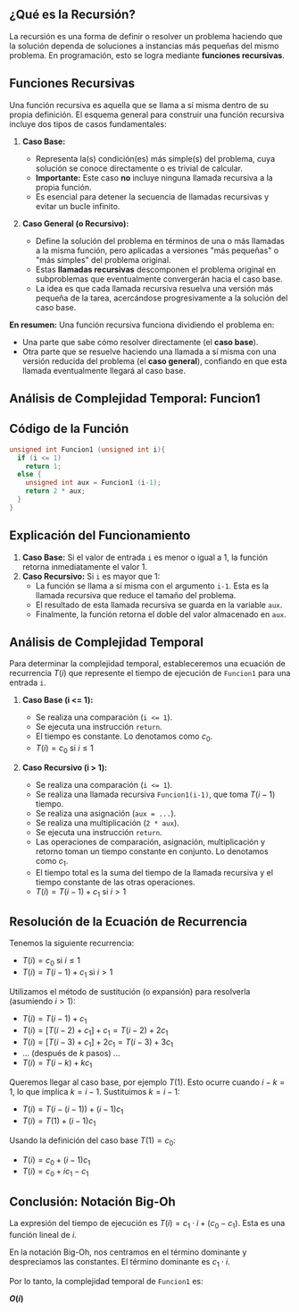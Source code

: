 ## ¿Qué es la Recursión?

La recursión es una forma de definir o resolver un problema haciendo que la solución dependa de soluciones a instancias más pequeñas del mismo problema. En programación, esto se logra mediante **funciones recursivas**.

## Funciones Recursivas

Una función recursiva es aquella que se llama a sí misma dentro de su propia definición. El esquema general para construir una función recursiva incluye dos tipos de casos fundamentales:

1.  **Caso Base:**
    *   Representa la(s) condición(es) más simple(s) del problema, cuya solución se conoce directamente o es trivial de calcular.
    *   **Importante:** Este caso **no** incluye ninguna llamada recursiva a la propia función.
    *   Es esencial para detener la secuencia de llamadas recursivas y evitar un bucle infinito.

2.  **Caso General (o Recursivo):**
    *   Define la solución del problema en términos de una o más llamadas a la misma función, pero aplicadas a versiones "más pequeñas" o "más simples" del problema original.
    *   Estas **llamadas recursivas** descomponen el problema original en subproblemas que eventualmente convergerán hacia el caso base.
    *   La idea es que cada llamada recursiva resuelva una versión más pequeña de la tarea, acercándose progresivamente a la solución del caso base.

**En resumen:** Una función recursiva funciona dividiendo el problema en:
*   Una parte que sabe cómo resolver directamente (el **caso base**).
*   Otra parte que se resuelve haciendo una llamada a sí misma con una versión reducida del problema (el **caso general**), confiando en que esta llamada eventualmente llegará al caso base.




## Análisis de Complejidad Temporal: Funcion1

## Código de la Función

```cpp
unsigned int Funcion1 (unsigned int i){
  if (i <= 1)
    return 1;
  else {
    unsigned int aux = Funcion1 (i-1);
    return 2 * aux;
  }
}
```

## Explicación del Funcionamiento

1.  **Caso Base:** Si el valor de entrada `i` es menor o igual a 1, la función retorna inmediatamente el valor 1.
2.  **Caso Recursivo:** Si `i` es mayor que 1:
    *   La función se llama a sí misma con el argumento `i-1`. Esta es la llamada recursiva que reduce el tamaño del problema.
    *   El resultado de esta llamada recursiva se guarda en la variable `aux`.
    *   Finalmente, la función retorna el doble del valor almacenado en `aux`.

## Análisis de Complejidad Temporal

Para determinar la complejidad temporal, estableceremos una ecuación de recurrencia $T(i)$ que represente el tiempo de ejecución de `Funcion1` para una entrada `i`.

1.  **Caso Base (i <= 1):**
    *   Se realiza una comparación (`i <= 1`).
    *   Se ejecuta una instrucción `return`.
    *   El tiempo es constante. Lo denotamos como $c_0$.
    *   $T(i) = c_0$ si $i \le 1$

2.  **Caso Recursivo (i > 1):**
    *   Se realiza una comparación (`i <= 1`).
    *   Se realiza una llamada recursiva `Funcion1(i-1)`, que toma $T(i-1)$ tiempo.
    *   Se realiza una asignación (`aux = ...`).
    *   Se realiza una multiplicación (`2 * aux`).
    *   Se ejecuta una instrucción `return`.
    *   Las operaciones de comparación, asignación, multiplicación y retorno toman un tiempo constante en conjunto. Lo denotamos como $c_1$.
    *   El tiempo total es la suma del tiempo de la llamada recursiva y el tiempo constante de las otras operaciones.
    *   $T(i) = T(i-1) + c_1$ si $i > 1$

## Resolución de la Ecuación de Recurrencia

Tenemos la siguiente recurrencia:
*   $T(i) = c_0$ si $i \le 1$
*   $T(i) = T(i-1) + c_1$ si $i > 1$

Utilizamos el método de sustitución (o expansión) para resolverla (asumiendo $i > 1$):

*   $T(i) = T(i-1) + c_1$
*   $T(i) = [T(i-2) + c_1] + c_1 = T(i-2) + 2c_1$
*   $T(i) = [T(i-3) + c_1] + 2c_1 = T(i-3) + 3c_1$
*   ... (después de $k$ pasos) ...
*   $T(i) = T(i-k) + k c_1$

Queremos llegar al caso base, por ejemplo $T(1)$. Esto ocurre cuando $i-k = 1$, lo que implica $k = i-1$. Sustituimos $k = i-1$:

*   $T(i) = T(i - (i-1)) + (i-1) c_1$
*   $T(i) = T(1) + (i-1) c_1$

Usando la definición del caso base $T(1) = c_0$:

*   $T(i) = c_0 + (i-1) c_1$
*   $T(i) = c_0 + i c_1 - c_1$

## Conclusión: Notación Big-Oh

La expresión del tiempo de ejecución es $T(i) = c_1 \cdot i + (c_0 - c_1)$. Esta es una función lineal de $i$.

En la notación Big-Oh, nos centramos en el término dominante y despreciamos las constantes. El término dominante es $c_1 \cdot i$.

Por lo tanto, la complejidad temporal de `Funcion1` es:

**$O(i)$**
